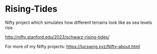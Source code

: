 # Rising-Tides
Nifty project which simulates how different terrains look like as sea levels rise 

http://nifty.stanford.edu/2023/schwarz-rising-tides/

For more of my Nifty projects:
https://lucswng.xyz/Nifty-about.html
